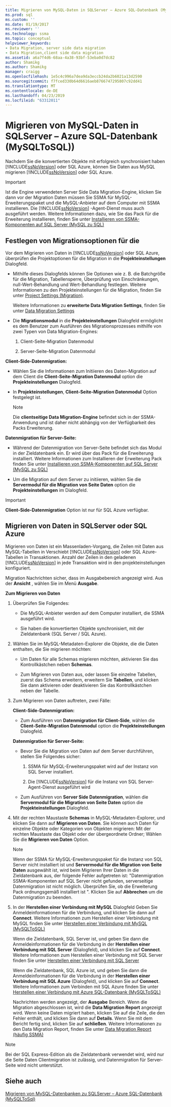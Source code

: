 ```yaml
---
title: Migrieren von MySQL-Daten in SQLServer – Azure SQL-Datenbank (MySQLToSQL)) | Microsoft-Dokumentation
ms.prod: sql
ms.custom: ''
ms.date: 01/19/2017
ms.reviewer: ''
ms.technology: ssma
ms.topic: conceptual
helpviewer_keywords:
- Data Migration, server side data migration
- Data Migration,client side data migration
ms.assetid: a6a7f4d6-68aa-4a38-93bf-53eba0d7dc82
author: Shamikg
ms.author: Shamikg
manager: craigg
ms.openlocfilehash: 1e5c4c996a7dea9da3eccb24da2b6021a13d2590
ms.sourcegitcommit: f7fced330b64d6616aeb8766747295807c92dd41
ms.translationtype: MT
ms.contentlocale: de-DE
ms.lasthandoff: 04/23/2019
ms.locfileid: "63312011"
---
```

# <a name="migrating-mysql-data-into-sql-server---azure-sql-db-mysqltosql"></a>Migrieren von MySQL-Daten in SQLServer – Azure SQL-Datenbank (MySQLToSQL))
Nachdem Sie die konvertierten Objekte mit erfolgreich synchronisiert haben [!INCLUDE[ssNoVersion](../../includes/ssnoversion-md.md)] oder SQL Azure, können Sie Daten aus MySQL migrieren [!INCLUDE[ssNoVersion](../../includes/ssnoversion-md.md)] oder SQL Azure.  
  
> [!IMPORTANT]  
> Ist die Engine verwendeten Server Side Data Migration-Engine, klicken Sie dann vor der Migration Daten müssen Sie SSMA für MySQL-Erweiterungspaket und die MySQL-Anbieter auf dem Computer mit SSMA installieren. Die [!INCLUDE[ssNoVersion](../../includes/ssnoversion-md.md)] -Agent-Dienst muss auch ausgeführt werden. Weitere Informationen dazu, wie Sie das Pack für die Erweiterung installieren, finden Sie unter [Installieren von SSMA-Komponenten auf SQL Server (MySQL zu SQL)](https://msdn.microsoft.com/6772d0c5-258f-4d7b-afb0-b5f810e71af1)  
  
## <a name="setting-migration-options"></a>Festlegen von Migrationsoptionen für die  
Vor dem Migrieren von Daten in [!INCLUDE[ssNoVersion](../../includes/ssnoversion-md.md)] oder SQL Azure, überprüfen die Projektoptionen für die Migration in die **Projekteinstellungen** Dialogfeld.  
  
-   Mithilfe dieses Dialogfelds können Sie Optionen wie z. B. die Batchgröße für die Migration, Tabellensperre, Überprüfung von Einschränkungen, null-Wert-Behandlung und Wert-Behandlung festlegen. Weitere Informationen zu den Projekteinstellungen für die Migration, finden Sie unter [Project Settings (Migration)](https://msdn.microsoft.com/2a3cba9e-cd54-4a8b-b858-8fc4cf2580d9).  
  
    Weitere Informationen zu **erweiterte Data Migration Settings**, finden Sie unter [Data Migration Settings](data-migration-settings-mysqltosql.md)  
  
-   Die **Migrationsmodul** in die **Projekteinstellungen** Dialogfeld ermöglicht es dem Benutzer zum Ausführen des Migrationsprozesses mithilfe von zwei Typen von Data Migration-Engines:  
  
    1.  Client-Seite-Migration Datenmodul  
  
    2.  Server-Seite-Migration Datenmodul  
  
**Client-Side-Datenmigration:**  
  
-   Wählen Sie die Informationen zum Initiieren des Daten-Migration auf dem Client die **Client-Seite-Migration Datenmodul** option die **Projekteinstellungen** Dialogfeld.  
  
-   In **Projekteinstellungen**, **Client-Seite-Migration Datenmodul** Option festgelegt ist.  
  
    > [!NOTE]  
    > Die **clientseitige Data Migration-Engine** befindet sich in der SSMA-Anwendung und ist daher nicht abhängig von der Verfügbarkeit des Packs Erweiterung.  
  
**Datenmigration für Server-Seite:**  
  
-   Während der Datenmigration von Server-Seite befindet sich das Modul in der Zieldatenbank ein. Er wird über das Pack für die Erweiterung installiert. Weitere Informationen zum Installieren der Erweiterung Pack finden Sie unter [Installieren von SSMA-Komponenten auf SQL Server (MySQL zu SQL)](https://msdn.microsoft.com/6772d0c5-258f-4d7b-afb0-b5f810e71af1)  
  
-   Um die Migration auf dem Server zu initiieren, wählen Sie die **Servermodul für die Migration von Seite Daten** option die **Projekteinstellungen** im Dialogfeld.  
  
> [!IMPORTANT]  
> **Client-Side-Datenmigration** Option ist nur für SQL Azure verfügbar.  
  
## <a name="migrating-data-to-sql-server-or-sql-azure"></a>Migrieren von Daten in SQLServer oder SQL Azure  
Migrieren von Daten ist ein Massenladen-Vorgang, die Zeilen mit Daten aus MySQL-Tabellen in Verschiebt [!INCLUDE[ssNoVersion](../../includes/ssnoversion-md.md)] oder SQL Azure-Tabellen in Transaktionen. Anzahl der Zeilen in den geladenen [!INCLUDE[ssNoVersion](../../includes/ssnoversion-md.md)] in jede Transaktion wird in den projekteinstellungen konfiguriert.  
  
Migration Nachrichten sicher, dass im Ausgabebereich angezeigt wird. Aus der **Ansicht** , wählen Sie im Menü **Ausgabe**.  
  
**Zum Migrieren von Daten**  
  
1.  Überprüfen Sie Folgendes:  
  
    -   Die MySQL-Anbieter werden auf dem Computer installiert, die SSMA ausgeführt wird.  
  
    -   Sie haben die konvertierten Objekte synchronisiert, mit der Zieldatenbank (SQL Server / SQL Azure).  
  
2.  Wählen Sie im MySQL-Metadaten-Explorer die Objekte, die die Daten enthalten, die Sie migrieren möchten:  
  
    -   Um Daten für alle Schemas migrieren möchten, aktivieren Sie das Kontrollkästchen neben **Schemas**.  
  
    -   Zum Migrieren von Daten aus, oder lassen Sie einzelne Tabellen, zuerst das Schema erweitern, erweitern Sie **Tabellen**, und klicken Sie dann aktivieren oder deaktivieren Sie das Kontrollkästchen neben der Tabelle.  
  
3.  Zum Migrieren von Daten auftreten, zwei Fälle:  
  
    **Client-Side-Datenmigration:**  
  
    -   Zum Ausführen von **Datenmigration für Client-Side**, wählen die **Client-Seite-Migration Datenmodul** option die **Projekteinstellungen** Dialogfeld.  
  
    **Datenmigration für Server-Seite:**  
  
    -   Bevor Sie die Migration von Daten auf dem Server durchführen, stellen Sie Folgendes sicher:  
  
        1.  SSMA für MySQL-Erweiterungspaket wird auf der Instanz von SQL Server installiert.  
  
        2.  Die [!INCLUDE[ssNoVersion](../../includes/ssnoversion-md.md)] für die Instanz von SQL Server-Agent-Dienst ausgeführt wird  
  
    -   Zum Ausführen von **Server Side Datenmigration**, wählen die **Servermodul für die Migration von Seite Daten** option die **Projekteinstellungen** Dialogfeld.  
  
4.  Mit der rechten Maustaste **Schemas** in MySQL-Metadaten-Explorer, und klicken Sie dann auf **Migrieren von Daten**. Sie können auch Daten für einzelne Objekte oder Kategorien von Objekten migrieren: Mit der rechten Maustaste das Objekt oder der übergeordnete Ordner; Wählen Sie die **Migrieren von Daten** Option.  
  
    > [!NOTE]  
    > Wenn der SSMA für MySQL-Erweiterungspaket für die Instanz von SQL Server nicht installiert ist und **Servermodul für die Migration von Seite Daten** ausgewählt ist, wird beim Migrieren Ihrer Daten in die Zieldatenbank aus, der folgende Fehler aufgetreten ist: "Datenmigration SSMA-Komponenten auf SQL Server nicht gefunden, serverseitige Datenmigration ist nicht möglich. Überprüfen Sie, ob die Erweiterung Pack ordnungsgemäß installiert ist ". Klicken Sie auf **Abbrechen** um die Datenmigration zu beenden.  
  
5.  In der **Herstellen einer Verbindung mit MySQL** Dialogfeld Geben Sie Anmeldeinformationen für die Verbindung, und klicken Sie dann auf **Connect**. Weitere Informationen zum Herstellen einer Verbindung mit MySQL finden Sie unter [Herstellen einer Verbindung mit MySQL &#40;MySQLToSQL&#41;](../../ssma/mysql/connect-to-mysql-mysqltosql.md)  
  
    Wenn die Zieldatenbank, SQL Server ist, und geben Sie dann die Anmeldeinformationen für die Verbindung in der **Herstellen einer Verbindung mit SQL Server** (Dialogfeld), und klicken Sie auf **Connect**. Weitere Informationen zum Herstellen einer Verbindung mit SQL Server finden Sie unter [Herstellen einer Verbindung mit SQL Server](https://msdn.microsoft.com/bb8c4bde-cfc2-4636-92ae-5dd24abe9536)  
  
    Wenn die Zieldatenbank, SQL Azure ist, und geben Sie dann die Anmeldeinformationen für die Verbindung in der **Herstellen einer Verbindung mit SQL Azure** (Dialogfeld), und klicken Sie auf **Connect**. Weitere Informationen zum Verbinden mit SQL Azure finden Sie unter [Herstellen einer Verbindung mit Azure SQL-Datenbank &#40;MySQLToSQL&#41;](../../ssma/mysql/connect-to-azure-sql-db-mysqltosql.md)  
  
    Nachrichten werden angezeigt, der **Ausgabe** Bereich. Wenn die Migration abgeschlossen ist, wird die **Data Migration Report** angezeigt wird. Wenn keine Daten migriert haben, klicken Sie auf die Zeile, die den Fehler enthält, und klicken Sie dann auf **Details**. Wenn Sie mit dem Bericht fertig sind, klicken Sie auf **schließen**. Weitere Informationen zu den Data Migration Report, finden Sie unter [Data Migration Report (häufig SSMA)](https://msdn.microsoft.com/bbfb9d88-5a98-4980-8d19-c5d78bd0d241)  
  
> [!NOTE]  
> Bei der SQL Express-Edition als die Zieldatenbank verwendet wird, wird nur die Seite Daten Clientmigration ist zulässig, und Datenmigration für Server-Seite wird nicht unterstützt.  
  
## <a name="see-also"></a>Siehe auch  
[Migrieren von MySQL-Datenbanken zu SQLServer – Azure SQL-Datenbank &#40;MySQLToSql&#41;](../../ssma/mysql/migrating-mysql-databases-to-sql-server-azure-sql-db-mysqltosql.md)  
  
